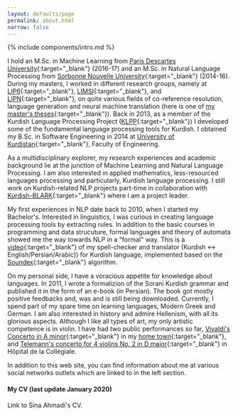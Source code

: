 ```yaml
---
layout: defaults/page
permalink: about.html
narrow: false
---
```


{% include components/intro.md %}

I hold an M.Sc. in Machine Learning from [Paris Descartes University](https://www.mi.parisdescartes.fr/){:target="_blank"} (2016-17) and an M.Sc. in Natural Language Processing from [Sorbonne Nouvelle University](http://www.univ-paris3.fr/){:target="_blank"} (2014-16). During my masters, I worked in different research groups, namely at [LIP6](https://www.lip6.fr/?LANG=en){:target="_blank"}, [LIMSI](https://www.limsi.fr/en/){:target="_blank"}, and [LIPN](http://lipn.univ-paris13.fr/){:target="_blank"}, on quite various fields of co-reference resolution, language generation and neural machine translation (here is one of [my master's theses](https://arxiv.org/abs/1810.00660){:target="_blank"}). Back in 2013, as a member of the Kurdish Language Processing Project ([KLPP](http://klpp.github.io/){:target="_blank"}) I developed some of the fundamental language processing tools for Kurdish. I obtained my B.Sc. in Software Engineering in 2014 at [University of Kurdistan](https://en.uok.ac.ir/EN){:target="_blank"}, Faculty of Engineering.

As a multidisciplinary explorer, my research experiences and academic background lie at the junction of Machine Learning and Natural Language Processing. I am also interested in applied mathematics, less-resourced languages processing and particularly, Kurdish language processing. I still work on Kurdish-related NLP projects part-time in collaboration with [Kurdish-BLARK](https://kurdishblark.github.io/){:target="_blank"} where I am a project leader.

My first experiences in NLP date back to 2010, when I started my Bachelor's. Interested in linguistics, I was curious in creating language processing tools by extracting rules. In addition to the basic courses in programming and data strucuture, formal languages and theory of automata showed me the way towards NLP in a "formal" way. This is a [video](https://www.youtube.com/watch?v=e4uV91s7W2o){:target="_blank"} of my spell-checker and translator (Kurdish &#8596; English/Persian/Arabic)) for Kurdish language, implemented based on the [Soundex](https://en.wikipedia.org/wiki/Soundex){:target="_blank"} algorithm.

On my personal side, I have a voracious appetite for knowledge about languages. In 2011, I wrote a formalizion of the Sorani Kurdish grammar and published it in the form of an e-book (in Persian). The book got mostly positive feedbacks and, was and is still being downloaded. Currently, I spend part of my spare time on learning languages, Modern Greek and German. I am also interested in history and admire Hellenism, with all its glorious aspects. Although I like all types of art, my only artistic competence is in violin. I have had two public performances so far, [Vivaldi's Concerto in A minor](https://www.youtube.com/watch?v=eTPiZup0QmM){:target="_blank"} in my [home town](https://en.wikipedia.org/wiki/Sanandaj){:target="_blank"}, and [Telemann's concerto for 4 violins No. 2 in D major](https://www.youtube.com/watch?v=FZIRE-9EL-E){:target="_blank"} in Hôpital de la Collégiale.

In addition to this web site, you can find information about me at various social networks outlets which are linked to in the left section.

#### My CV (last update January 2020)
<object data="/docs/Sina_Ahmadi_CV.pdf" type="application/pdf" width="100%" height="100%">
  <p>Link to Sina Ahmadi's CV. <a href="/docs/Sina_Ahmadi_CV.pdf"></a></p>
</object>
